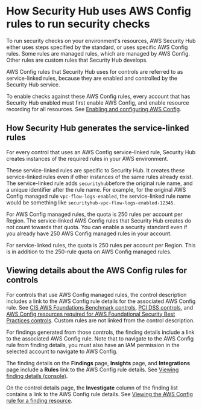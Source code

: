 # How Security Hub uses AWS Config rules to run security checks<a name="securityhub-standards-awsconfigrules"></a>

To run security checks on your environment's resources, AWS Security Hub either uses steps specified by the standard, or uses specific AWS Config rules\. Some rules are managed rules, which are managed by AWS Config\. Other rules are custom rules that Security Hub develops\.

AWS Config rules that Security Hub uses for controls are referred to as service\-linked rules, because they are enabled and controlled by the Security Hub service\.

To enable checks against these AWS Config rules, every account that has Security Hub enabled must first enable AWS Config, and enable resource recording for all resources\. See [Enabling and configuring AWS Config](securityhub-prereq-config.md)\.

## How Security Hub generates the service\-linked rules<a name="securityhub-standards-generate-awsconfigrules"></a>

For every control that uses an AWS Config service\-linked rule, Security Hub creates instances of the required rules in your AWS environment\.

These service\-linked rules are specific to Security Hub\. It creates these service\-linked rules even if other instances of the same rules already exist\. The service\-linked rule adds `securityhub`before the original rule name, and a unique identifier after the rule name\. For example, for the original AWS Config managed rule `vpc-flow-logs-enabled`, the service\-linked rule name would be something like `securityhub-vpc-flow-logs-enabled-12345`\.

For AWS Config managed rules, the quota is 250 rules per account per Region\. The service\-linked AWS Config rules that Security Hub creates do not count towards that quota\. You can enable a security standard even if you already have 250 AWS Config managed rules in your account\.

For service\-linked rules, the quota is 250 rules per account per Region\. This is in addition to the 250\-rule quota on AWS Config managed rules\.

## Viewing details about the AWS Config rules for controls<a name="securityhub-standards-view-config-rule-details"></a>

For controls that use AWS Config managed rules, the control description includes a link to the AWS Config rule details for the associated AWS Config rule\. See [CIS AWS Foundations Benchmark controls](securityhub-cis-controls.md), [PCI DSS controls](securityhub-pci-controls.md), and [AWS Config resources required for AWS Foundational Security Best Practices controls](standards-fsbp-config-resources.md)\. Custom rules are not linked from the control description\.

For findings generated from those controls, the finding details include a link to the associated AWS Config rule\. Note that to navigate to the AWS Config rule from finding details, you must also have an IAM permission in the selected account to navigate to AWS Config\.

The finding details on the **Findings** page, **Insights** page, and **Integrations** page include a **Rules** link to the AWS Config rule details\. See [Viewing finding details \(console\)](finding-view-details.md)\.

On the control details page, the **Investigate** column of the finding list contains a link to the AWS Config rule details\. See [Viewing the AWS Config rule for a finding resource](control-finding-resource-details.md#control-finding-view-config-rule)\.